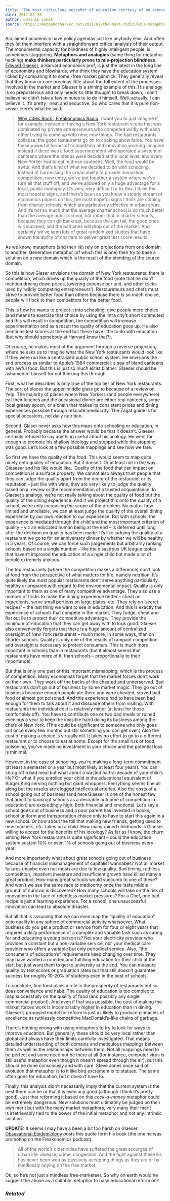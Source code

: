 ```yaml
---
title: "The most ridiculous metaphor of education courtesy of an economics professor"
date: 2011-02-20
author: Dominik Lukeš
source: https://metaphorhacker.net/2011/02/the-most-ridiculous-metaphor-of-education
---
```


Acclaimed academics have policy agendas just like anybody else. And often they let them interfere with a straightforward critical analysis of their output. The monumental capacity for blindness of highly intelligent people  is sometimes staggering. **Metaphors and analogies** (same thing for metaphor hacking) **make thinkers particularly prone to mis-projection blindness**. [Edward Glaeser](http://www.economics.harvard.edu/faculty/glaeser), a Harvard economics prof, is just the latest in the long line of economists and blowhards, who think they have the education system licked by comparing it to some -free market gimmick. They generally reveal that they know or care precious little about the full extent of the processes involved in the market and Glaeser is a shining example of this. His analogy is so preposterous and only needs so little thought to break down, I can’t believe he didn’t take a few minutes to to do it himself. Well, actually, I can believe it. It’s pretty,  neat and seductive. So who cares that it is pure non-sense. Here’s what he said:

> [Why Cities Rock | Freakonomics Radio](http://freakonomicsradio.com/why-cities-rock.html): I want you to just imagine if for example, instead of having a New York restaurant scene that was dominated by private entrepreneurs who competed wildly with each other trying to come up with new, new things. The bad restaurants collapse; the good restaurants go on to cooking show fame. You have these powerful forces of competition and innovation working. Imagine instead if there was a food superintendent who operated a system of canteens where the menus were decided at the local level, and every New Yorker had to eat in these canteens. Well, the food would be awful. And that’s kind of what we decided to do with schooling. Instead of harnessing the urban ability to provide innovation, competition, new entry, we’ve put together a system where we’ve turn all that stuff off, and we’ve allowed only a huge advantage for a local, public monopoly. It’s very, very difficult to fix this. I think the most hopeful signs, and there’s been as you know a steady stream of economics papers on this, the most hopeful signs I think are coming from charter schools, which are particularly effective in urban areas. And it’s not so much that the average charter school is so much better than the average public school, but rather that in charter schools, because they can go bankrupt, because the can fail, the good ones will succeed, and the bad ones will drop out of the market. And certainly we’ve seen lots of great randomized studies that have shown the ability of charters to deliver great test score results.

As we know, metaphors (and their ilk) rely on projections from one domain to another. Generative metaphor (of which this is one) then try to base a solution on a new domain which is the result of the blending of the source domain.

So this is how Glaser envisions the domain of New York restaurants: there is competition, which drives up the quality of the food (note that he didn’t mention driving down prices, lowering expense per unit, and other tricks used by ‘wildly competing entrepreneurs’). Restaurateurs and chefs must strive to provide better food than others because there is so much choice, people will flock to their competitors for the better food.

This is how he wants to project it into schooling: give people more choice (and means to exercise that choice by using the intra city’s short commutes) and this will result in competition, the competition will increase experimentation and as a result the quality of education goes up. He also mentions test scores at the end but these have little to do with education (but why should somebody at Harvard know that?).

Of course, he makes most of the argument through a reverse projection, where he asks us to imagine what the New York restaurants would look like if they were run like a centralized public school system. He envisions the end process as similar to Apple’s 1984 commercial: a sea of bland canteens with awful food. But this is just so much elitist blather. Glaeser should be ashamed of himself for not thinking this through.

First, what he describes is only true of the top tier of New York restaurants. The sort of places the upper-middle glass go to because of a review on Yelp. The majority of places where New Yorkers (and people everywhere) eat their lunches and the occasional dinner are either real canteens, some local greasy spoon, or a chain that makes its consistent prices and dining experiences possible through resolute mediocrity. The Zagat guide is for special occasions, not daily nutrition.

Second, Glaser never asks how this maps onto schooling or education, in general. Probably because the answer would be that it doesn’t. Glaeser certainly refused to say anything useful about his analogy. He went far enough to promote his shallow ideology and stopped while the stopping was good. Let’s look at a few possible mappings and see how we fare.

So first we have the quality of the food. This would seem to map quite nicely onto quality of education. But it doesn’t. Or at least not in the way Gleaeser and his like would like.  Quality of the food that can impact on competition is a surface property. We cannot also always trust people that they can judge the quality apart from the decor of the restaurant or its reputation – just like with wine, they are very likely to judge the quality based on a  review or the recommendation of a trusted acquaintance. In Glaeser’s analogy, we’re not really talking about the quality of food but the quality of the dining experience. And if we project this onto the quality of a school, we’re only increasing the scope of the problem. No matter how limited and unreliable, we can at least judge the quality of the overall dining experience by our own reaction to our experience. But with schools, the experience is mediated through the child and the most important criterion of quality – viz an educated human being at the end – is deferred until long after the decision on quality has been made. It’s like judging the quality of a restaurant we go to for an anniversary dinner by whether we will be healthy in 5 years. Of course, we can force such judgements but arbitrarily ranking schools based on a single number – like the disastrous UK league tables that haven’t improved the education of a single child but made a lot of people extremely anxious.

The top restaurants (where the competition makes a difference) don’t look at food from the perspective of what matters for life, namely nutrition. It’s quite likely the most popular restaurants don’t serve anything particularly healthy or prepared with regard to the environmental impact. Quality is only important to them as one of many competitive advantage. They also use a number of tricks to make the dining experience better – cheat on ingredients, serve small portions on large plates, etc. They rely on ‘secret recipes’ – the last thing we want to see in education. And this is exactly the experience of schools that compete in the market. They fudge, cheat and flat out lie to protect their competitive advantage.  They provide the minimum of education that they can get away with to look good. Glaeser also conveniently forgets that there is a huge amount of centralized oversight of New York restaurants – much more, in some ways, than on charter schools. Quality is only one of the results of rampant competition and oversight is necessary to protect consumers. This is much more important in schools than in restaurants (but it almost seems that restaurants have more of it, than schools – proportionally to their importance).

But that is only one part of this important mismapping, which is the process of competition. Many economists forget that the market forces don’t work on their own. They work off the backs of the cheated and underserved. Bad restaurants don’t go out of business by some market magic. They go out of business because enough people ate there and were cheated, served bad food or almost got poisoned. And this experience had to have been bad enough for them to talk about it and dissuade others from visiting. With restaurants the individual cost is relatively minor (at least for those comfortably off). You have to contribute one or two bad meals or ruined evenings a year to keep the invisible hand doing its business among the chefs of New York. (This could be significant to someone who only goes out once every few months but still something you can get over.) Also the cost of making a choice is virtually nill. It takes no effort to go to a different restaurant or to choose to eat at home. Except for the small risk of food poisoning, you’ve made no investment in your choice and the potential loss is minimal.

However, in the case of schooling, you’re making a long-term commitment (at least a semester or a year but most likely at least four years). You can shrug off a bad meal but what about a wasted half-a-decade of your child’s life? Or what if you enrolled your child in the educational equivalent of Burger King serving nothing but giant whoppers. Everything seems fine all along but the results are clogged intellectual arteries. Also the costs of a school going out of business (and here Glaeser is one of the honest few that admit to bankrupt schools as a desirable outcome of competition in education) are exceedingly high. Both financial and emotional. Let’s say a school goes out of business and a poor parent has invested in books, school uniform and transportation choice only to have to start this again in a new school. Or how about the toll that making new friends, getting used to new teachers, etc. takes on a child. How many ruined childhoods is Glaeser willing to accept for the benefits of his ideology? As far as I know, the churn among New York restaurants is quite significant – could the education system sustain 10% or even 1% of schools going out of business every year.

And more importantly what about great schools going out of business because of financial mismanagement of capitalist wannabes? Not all market failures (maybe even not most) are due to low quality. Bad timing, ruthless competition, impatient investors and insufficient growth have killed many a great product. How many great schools would succumb to one of these? And won’t we see the same race to mediocrity once the ‘safe middle ground’ of survival is discovered? How many schools will take on the risk of innovation in the face of relentless market pressures? For a Chef, one bad recipe is just a learning experience. For a school, one unsuccessful innovation can lead to absolute disaster.

But all that is assuming that we can even map the “quality of education” onto quality in any sphere of commercial activity whatsoever. What business do you get a product or service from for four or eight years that requires a daily performance of a complex and variable task such as caring for and educating a young person is? Not your electricity provider who provides a constant but a non-variable service, nor your medical care provider who offers a variable but only periodical service. Also, “the consumers of education’s” requirements keep changing over time. They may have wanted a rounded and fulfilling education for their child at the start but just want them to get to university at the end. You can measure quality by test scores or graduation rates but that still doesn’t guarantee success for roughly 10-20% of students even in the best of schools.

To conclude, fine food plays a role in the prosperity of restaurants but so does convenience and habit. The quality of education is too complex to map successfully on the quality of food (and possibly any single commercial product). And even if that was possible, the cost of making the market forces work is incomparably higher in education than in dining. Glaeser’s proposed model for reform is just as likely to produce pinnacles of excellence as ruthlessly competitive MacDonald’s-like chains of garbage.

There’s nothing wrong with using metaphors to try to look for ways to improve education. But generally, these should be very local rather than global and always have their limits carefully investigated. That means detailed understanding of both domains and meticulous mappings between them as well as the relationships between them. Not all mappings need to be perfect and some need not be there at all (for instance, computer virus is still useful metaphor even though it doesn’t spread through the air), but this should be done consciously and with care. Steve Jones once said of evolution that metaphor is to it like bird excrement is to statues. The same often goes for education, but it doesn’t have to.

Finally, this analysis didn’t necessarily imply that the current system is the best there can be or that it is even any good (although I think it’s pretty good). Just that reforming it based on this *cock-a*–*maney* metaphor could be extremely dangerous. New solutions must ultimately be judged on their own merit but with the many market metaphors, very many their merit is irretrievably tied to the power of the initial metaphor and not any intrinsic solution.

**UPDATE:** It seems I may have a been a bit too harsh on Glaeser. [Obsevational Epidemiology](http://observationalepidemiology.blogspot.com/2011/02/edward-glaeser.html) posts this quote form his book (the one he was promoting on the Freakonomics podcast):

> All of the world’s older cities have suffered the great scourges of urban life: disease, crime, congestion. And the fight against these ills has never been won by passively accepting things as they are or by mindlessly relying on the free market.

Ok, so he’s not just a mindless free-marketeer. So why on earth would he suggest the above as a suitable metaphor to base educational reform on?

### *Related*